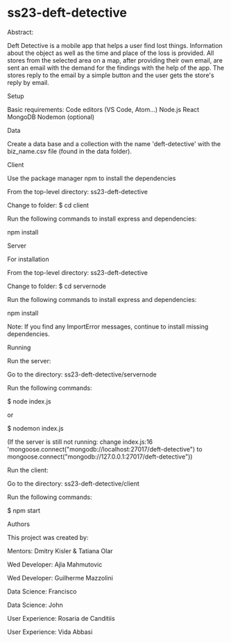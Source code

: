 # ss23-deft-detective

Abstract: 

Deft Detective is a mobile app that helps a user find lost things. Information about the object as well as the time and place of the loss is provided.
All stores from the selected area on a map, after providing their own email, are sent an email with the demand for the findings with the help of the app. The stores reply to the email by a simple button and the user gets the store's reply by email.

Setup

Basic requirements:
Code editors (VS Code, Atom...)
Node.js
React
MongoDB
Nodemon (optional)


Data

Create a data base and a collection with the name 'deft-detective' with the biz_name.csv file (found in the data folder).


Client

Use the package manager npm to install the dependencies

From the top-level directory: ss23-deft-detective

Change to folder: $ cd client

Run the following commands to install express and dependencies:

npm install

Server

For installation

From the top-level directory: ss23-deft-detective

Change to folder: $ cd servernode

Run the  following commands to install express and dependencies:

npm install

Note: If you find any ImportError messages, continue to install missing dependencies.

Running

Run the server:

Go to the directory: ss23-deft-detective/servernode

Run the following commands:

$ node index.js

or

$ nodemon index.js

(If the server is still not running:
change index.js:16 'mongoose.connect("mongodb://localhost:27017/deft-detective") 
to mongoose.connect("mongodb://127.0.0.1:27017/deft-detective"))

Run the client:

Go to the directory: ss23-deft-detective/client

Run the following commands:

$ npm start
 

Authors

This project was created by:

Mentors: Dmitry Kisler & Tatiana Olar               

Wed Developer:        Ajla Mahmutovic 

Wed Developer:        Guilherme Mazzolini  

Data Science:         Francisco

Data Science:         John

User Experience:      Rosaria de Canditiis
   
User Experience:      Vida Abbasi
